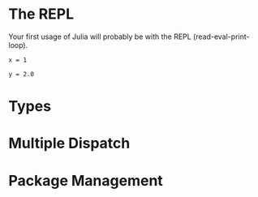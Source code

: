 # The REPL

Your first usage of Julia will probably be with the REPL (read-eval-print-loop).

```julia;repl;
x = 1

y = 2.0
```

# Types

# Multiple Dispatch

# Package Management